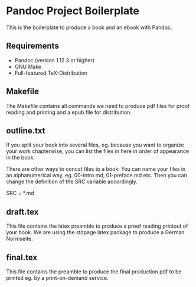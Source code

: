 Pandoc Project Boilerplate
==========================

This is the boilerplate to produce a book and an ebook with Pandoc.

Requirements
------------

* Pandoc (version 1.12.3 or higher)
* GNU Make
* Full-featured TeX-Distribution

Makefile
--------

The Makefile contains all commands we need to produce pdf files for proof reading and printing and a epub file for distribution.

outline.txt
-----------

If you split your book into several files, eg. because you want to organize your work chapterwise, you can list the files in here in order of appearance in the book. 

There are other ways to concat files to a book. You can name your files in an alphanumerical way, eg. 00-intro.md, 01-preface.md etc. Then you can change the definition of the SRC variable accordingly.

  SRC = *.md

draft.tex
---------

This file contains the latex preamble to produce a proof reading printout of your book. We are using the stdpage latex package to produce a German Normseite.

final.tex
---------

This file contains the preamble to produce the final production pdf to be printed eg. by a print-on-demand service.
